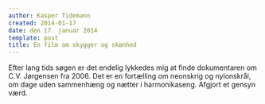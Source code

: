 ```yaml
---
author: Kasper Tidemann
created: 2014-01-17
date: den 17. januar 2014
template: post
title: En film om skygger og skønhed
---
```


Efter lang tids søgen er det endelig lykkedes mig at finde dokumentaren om C.V. Jørgensen fra 2006. Det er en fortælling om neonskrig og nylonskrål, om dage uden sammenhæng og nætter i harmonikaseng. Afgjort et gensyn værd.